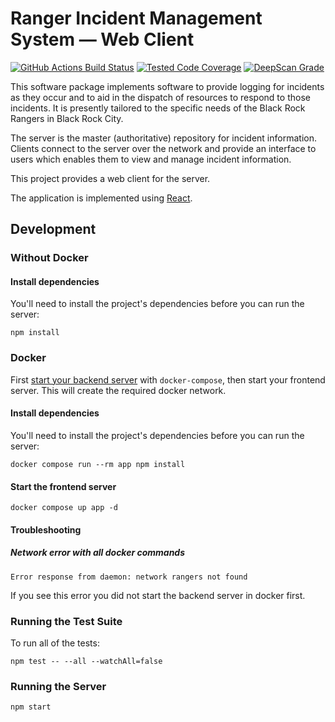# Ranger Incident Management System — Web Client

[![GitHub Actions Build Status](https://github.com/burningmantech/ranger-ims-web/workflows/CI%2fCD/badge.svg)](https://github.com/burningmantech/ranger-ims-web/actions)
[![Tested Code Coverage](https://codecov.io/github/burningmantech/ranger-ims-web/coverage.svg?branch=master)](https://codecov.io/github/burningmantech/ranger-ims-web?branch=master)
[![DeepScan Grade](https://deepscan.io/api/teams/16805/projects/20111/branches/537679/badge/grade.svg)](https://deepscan.io/dashboard#view=project&tid=16805&pid=20111&bid=537679)

This software package implements software to provide logging for incidents as they occur and to aid in the dispatch of resources to respond to those incidents.
It is presently tailored to the specific needs of the Black Rock Rangers in Black Rock City.

The server is the master (authoritative) repository for incident information.
Clients connect to the server over the network and provide an interface to users which enables them to view and manage incident information.

This project provides a web client for the server.

The application is implemented using [React](https://reactjs.org/).

## Development

### Without Docker

#### Install dependencies

You'll need to install the project's dependencies before you can run the server:

```console
npm install
```

### Docker

First [start your backend server](https://github.com/burningmantech/ranger-ims-server#development) with `docker-compose`, then start your frontend server. This will create the required docker network.

#### Install dependencies

You'll need to install the project's dependencies before you can run the server:

```console
docker compose run --rm app npm install
```

#### Start the frontend server

```console
docker compose up app -d
```

#### Troubleshooting

##### Network error with all docker commands

`Error response from daemon: network rangers not found`

If you see this error you did not start the backend server in docker first.

### Running the Test Suite

To run all of the tests:

```console
npm test -- --all --watchAll=false
```

### Running the Server

```console
npm start
```
